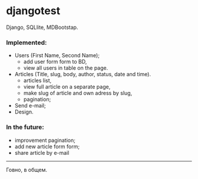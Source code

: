 # djangotest
Django, SQLlite, MDBootstap.

### Implemented:
* Users (First Name, Second Name);
  * add user form form to BD,
  * view all users in table on the page.
* Articles (Title, slug, body, author, status, date and time).
  * articles list,
  * view full article on a separate page,
  * make slug of article and own adress by slug,
  * pagination;
* Send e-mail;
* Design.

### In the future:
* improvement pagination;
* add new article form form;
* share article by e-mail
---
Говно, в общем.
